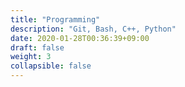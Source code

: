 ```yaml
---
title: "Programming"
description: "Git, Bash, C++, Python"
date: 2020-01-28T00:36:39+09:00
draft: false
weight: 3
collapsible: false
---
```


